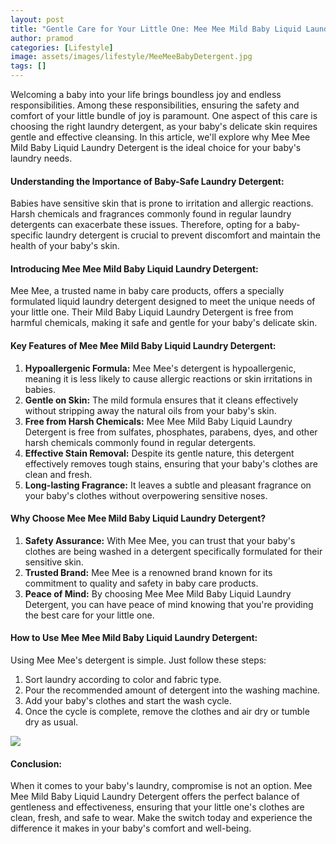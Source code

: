 ```yaml
---
layout: post
title: "Gentle Care for Your Little One: Mee Mee Mild Baby Liquid Laundry Detergent"
author: pramod
categories: [Lifestyle]
image: assets/images/lifestyle/MeeMeeBabyDetergent.jpg
tags: []
---
```


Welcoming a baby into your life brings boundless joy and endless responsibilities. Among these responsibilities, ensuring the safety and comfort of your little bundle of joy is paramount. One aspect of this care is choosing the right laundry detergent, as your baby's delicate skin requires gentle and effective cleansing. In this article, we'll explore why Mee Mee Mild Baby Liquid Laundry Detergent is the ideal choice for your baby's laundry needs.

#### Understanding the Importance of Baby-Safe Laundry Detergent:
Babies have sensitive skin that is prone to irritation and allergic reactions. Harsh chemicals and fragrances commonly found in regular laundry detergents can exacerbate these issues. Therefore, opting for a baby-specific laundry detergent is crucial to prevent discomfort and maintain the health of your baby's skin.

#### Introducing Mee Mee Mild Baby Liquid Laundry Detergent:
Mee Mee, a trusted name in baby care products, offers a specially formulated liquid laundry detergent designed to meet the unique needs of your little one. Their Mild Baby Liquid Laundry Detergent is free from harmful chemicals, making it safe and gentle for your baby's delicate skin.

#### Key Features of Mee Mee Mild Baby Liquid Laundry Detergent:
1. **Hypoallergenic Formula:** Mee Mee's detergent is hypoallergenic, meaning it is less likely to cause allergic reactions or skin irritations in babies.
2. **Gentle on Skin:** The mild formula ensures that it cleans effectively without stripping away the natural oils from your baby's skin.
3. **Free from Harsh Chemicals:** Mee Mee Mild Baby Liquid Laundry Detergent is free from sulfates, phosphates, parabens, dyes, and other harsh chemicals commonly found in regular detergents.
4. **Effective Stain Removal:** Despite its gentle nature, this detergent effectively removes tough stains, ensuring that your baby's clothes are clean and fresh.
5. **Long-lasting Fragrance:** It leaves a subtle and pleasant fragrance on your baby's clothes without overpowering sensitive noses.

#### Why Choose Mee Mee Mild Baby Liquid Laundry Detergent?
1. **Safety Assurance:** With Mee Mee, you can trust that your baby's clothes are being washed in a detergent specifically formulated for their sensitive skin.
2. **Trusted Brand:** Mee Mee is a renowned brand known for its commitment to quality and safety in baby care products.
3. **Peace of Mind:** By choosing Mee Mee Mild Baby Liquid Laundry Detergent, you can have peace of mind knowing that you're providing the best care for your little one.

#### How to Use Mee Mee Mild Baby Liquid Laundry Detergent:
Using Mee Mee's detergent is simple. Just follow these steps:
1. Sort laundry according to color and fabric type.
2. Pour the recommended amount of detergent into the washing machine.
3. Add your baby's clothes and start the wash cycle.
4. Once the cycle is complete, remove the clothes and air dry or tumble dry as usual.

<a href="https://amzn.to/3vz2SwM" target="_blank" style="border:none;text-decoration:none"><img src="{{ site.baseurl }}/assets/images/amazon.gif"></a>

#### Conclusion:
When it comes to your baby's laundry, compromise is not an option. Mee Mee Mild Baby Liquid Laundry Detergent offers the perfect balance of gentleness and effectiveness, ensuring that your little one's clothes are clean, fresh, and safe to wear. Make the switch today and experience the difference it makes in your baby's comfort and well-being.